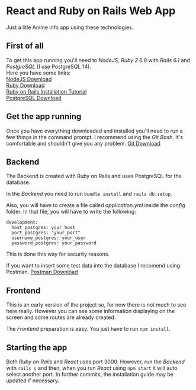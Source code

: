 # React and Ruby on Rails Web App
Just a litle Anime info app using these technologies.

## First of all
To get this app running you'll need to *NodeJS*, *Ruby 2.6.8* with *Rails 6.1* and *PostgreSQL* (I use PostgreSQL 14).<br/>
Here you have some links:<br/>
[NodeJS Download](https://nodejs.org/es/)<br/>
[Ruby Download](https://rubyinstaller.org/downloads/)<br/>
[Ruby on Rails Installation Tutorial](https://guides.rubyonrails.org/getting_started.html)<br/>
[PostgreSQL Download](https://www.enterprisedb.com/downloads/postgres-postgresql-downloads)<br/>

## Get the app running
Once you have everything downloaded and installed you'll need to run a few things in the command prompt.
I recommend using the *Git Bash*. It's comfortable and shouldn't give you any problem.
[Git Download](https://git-scm.com/downloads)

## Backend
The Backend is created with Ruby on Rails and uses PostgreSQL for the database.

In the *Backend* you need to run ```bundle install``` and ```rails db:setup```.

Also, you will have to create a file called *application.yml* inside the *config* folder.
In that file, you will have to write the following:
```
development:
  host_postgres: your_host
  port_postgres: "your_port"
  username_postgres: your_user
  password_postgres: your_password
```
This is done this way for security reasons.

If you want to insert some test data into the database I recomend using Postman.
[Postman Download](https://www.postman.com/downloads/)

## Frontend
This is an early version of the project so, for now there is not much to see here really.
However you can see some information displaying on the screen and some routes are already created.

The *Frontend* preparation is easy. You just have to run ```npm install```.

## Starting the app
Both *Ruby on Rails* and *React* uses port 3000.
However, run the *Backend* with ```rails s``` and then, when you run *React* using ```npm start``` it will auto select another port.
In further commits, the installation guide may be updated if necessary.
